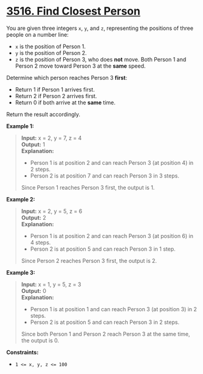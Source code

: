 # **[3516. Find Closest Person](https://leetcode.com/problems/find-closest-person/description/)**

You are given three integers ``x``, ``y``, and ``z``, representing the positions of three people on a number line:

- ``x`` is the position of Person 1.
- ``y`` is the position of Person 2.
- ``z`` is the position of Person 3, who does **not** move.
Both Person 1 and Person 2 move toward Person 3 at the **same** speed.

Determine which person reaches Person 3 **first**:

- Return 1 if Person 1 arrives first.
- Return 2 if Person 2 arrives first.
- Return 0 if both arrive at the **same** time.  

Return the result accordingly.


**Example 1:**

> **Input:** x = 2, y = 7, z = 4  
> **Output:** 1  
> **Explanation:**  
> - Person 1 is at position 2 and can reach Person 3 (at position 4) in 2 steps.
> - Person 2 is at position 7 and can reach Person 3 in 3 steps.  
>
> Since Person 1 reaches Person 3 first, the output is 1.

**Example 2:**

> **Input:** x = 2, y = 5, z = 6  
> **Output:** 2   
> **Explanation:**
> - Person 1 is at position 2 and can reach Person 3 (at position 6) in 4 steps.  
> - Person 2 is at position 5 and can reach Person 3 in 1 step.
> 
> Since Person 2 reaches Person 3 first, the output is 2.
 
**Example 3:**

> **Input:** x = 1, y = 5, z = 3  
> **Output:** 0  
> **Explanation:**  
> - Person 1 is at position 1 and can reach Person 3 (at position 3) in 2 steps.
> - Person 2 is at position 5 and can reach Person 3 in 2 steps.
>
> Since both Person 1 and Person 2 reach Person 3 at the same time, the output is 0.

**Constraints:**

- `1 <= x, y, z <= 100`